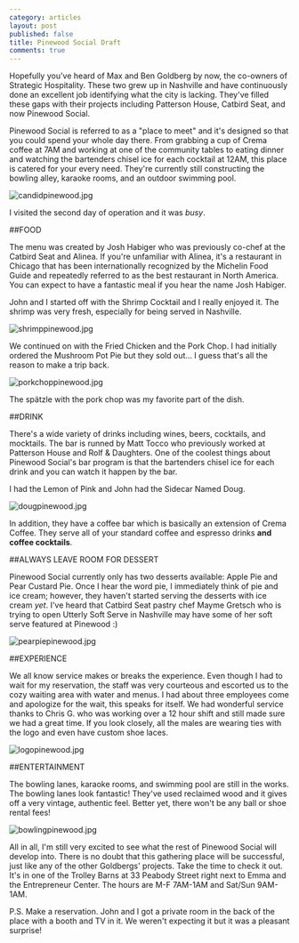 ```yaml
---
category: articles
layout: post
published: false
title: Pinewood Social Draft
comments: true
---
```


Hopefully you've heard of Max and Ben Goldberg by now, the co-owners of Strategic Hospitality. These two grew up in Nashville and have continuously done an excellent job identifying what the city is lacking. They've filled these gaps with their projects including Patterson House, Catbird Seat, and now Pinewood Social. 

Pinewood Social is referred to as a "place to meet" and it's designed so that you could spend your whole day there. From grabbing a cup of Crema coffee at 7AM and working at one of the community tables to eating dinner and watching the bartenders chisel ice for each cocktail at 12AM, this place is catered for your every need. They're currently still constructing the bowling alley, karaoke rooms, and an outdoor swimming pool.

![candidpinewood.jpg](/images/candidpinewood.jpg)

I visited the second day of operation and it was _busy_. 

##FOOD

The menu was created by Josh Habiger who was previously co-chef at the Catbird Seat and Alinea. If you're unfamiliar with Alinea, it's a restaurant in Chicago that has been internationally recognized by the Michelin Food Guide and repeatedly referred to as the best restaurant in North America. You can expect to have a fantastic meal if you hear the name Josh Habiger. 

John and I started off with the Shrimp Cocktail and I really enjoyed it. The shrimp was very fresh, especially for being served in Nashville. 

![shrimppinewood.jpg](/images/shrimppinewood.jpg)

We continued on with the Fried Chicken and the Pork Chop. I had initially ordered the Mushroom Pot Pie but they sold out... I guess that's all the reason to make a trip back. 

![porkchoppinewood.jpg](/images/porkchoppinewood.jpg)

The spätzle with the pork chop was my favorite part of the dish. 

##DRINK

There's a wide variety of drinks including wines, beers, cocktails, and mocktails. The bar is runned by Matt Tocco who previously worked at Patterson House and Rolf & Daughters. One of the coolest things about Pinewood Social's bar program is that the bartenders chisel ice for each drink and you can watch it happen by the bar. 

I had the Lemon of Pink and John had the Sidecar Named Doug. 

![dougpinewood.jpg](/images/dougpinewood.jpg)

In addition, they have a coffee bar which is basically an extension of Crema Coffee. They serve all of your standard coffee and espresso drinks **and coffee cocktails**.

##ALWAYS LEAVE ROOM FOR DESSERT

Pinewood Social currently only has two desserts available: Apple Pie and Pear Custard Pie. Once I hear the word pie, I immediately think of pie and ice cream; however, they haven't started serving the desserts with ice cream _yet_. I've heard that Catbird Seat pastry chef Mayme Gretsch who is trying to open Utterly Soft Serve in Nashville may have some of her soft serve featured at Pinewood :)

![pearpiepinewood.jpg](/images/pearpiepinewood.jpg)

##EXPERIENCE

We all know service makes or breaks the experience. Even though I had to wait for my reservation, the staff was very courteous and escorted us to the cozy waiting area with water and menus. I had about three employees come and apologize for the wait, this speaks for itself. We had wonderful service thanks to Chris G. who was working over a 12 hour shift and still made sure we had a great time. If you look closely, all the males are wearing ties with the logo and even have custom shoe laces. 

![logopinewood.jpg](/images/logopinewood.jpg)

##ENTERTAINMENT 

The bowling lanes, karaoke rooms, and swimming pool are still in the works. The bowling lanes look fantastic! They've used reclaimed wood and it gives off a very vintage, authentic feel. Better yet, there won't be any ball or shoe rental fees!

![bowlingpinewood.jpg](/images/bowlingpinewood.jpg)

All in all, I'm still very excited to see what the rest of Pinewood Social will develop into. There is no doubt that this gathering place will be successful, just like any of the other Goldbergs' projects. Take the time to check it out. It's in one of the Trolley Barns at 33 Peabody Street right next to Emma and the Entrepreneur Center. The hours are M-F 7AM-1AM and Sat/Sun 9AM-1AM. 

P.S. Make a reservation. John and I got a private room in the back of the place with a booth and TV in it. We weren't expecting it but it was a pleasant surprise!

